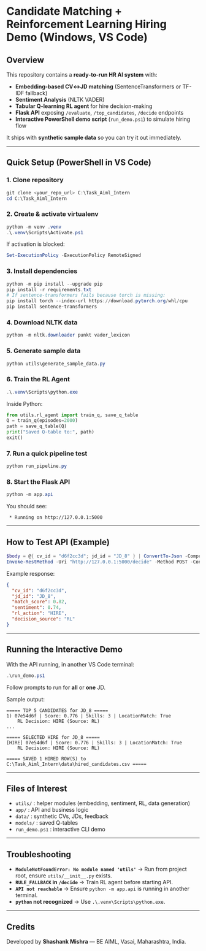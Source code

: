 # Candidate Matching + Reinforcement Learning Hiring Demo (Windows, VS Code)

## Overview
This repository contains a **ready-to-run HR AI system** with:
- **Embedding-based CV↔JD matching** (SentenceTransformers or TF-IDF fallback)
- **Sentiment Analysis** (NLTK VADER)
- **Tabular Q-learning RL agent** for hire decision-making
- **Flask API** exposing `/evaluate`, `/top_candidates`, `/decide` endpoints
- **Interactive PowerShell demo script** (`run_demo.ps1`) to simulate hiring flow

It ships with **synthetic sample data** so you can try it out immediately.

---

## Quick Setup (PowerShell in VS Code)

### 1. Clone repository
```powershell
git clone <your_repo_url> C:\Task_Aiml_Intern
cd C:\Task_Aiml_Intern
```

### 2. Create & activate virtualenv
```powershell
python -m venv .venv
.\.venv\Scripts\Activate.ps1
```
If activation is blocked:
```powershell
Set-ExecutionPolicy -ExecutionPolicy RemoteSigned
```

### 3. Install dependencies
```powershell
python -m pip install --upgrade pip
pip install -r requirements.txt
# If sentence-transformers fails because torch is missing:
pip install torch --index-url https://download.pytorch.org/whl/cpu
pip install sentence-transformers
```

### 4. Download NLTK data
```powershell
python -m nltk.downloader punkt vader_lexicon
```

### 5. Generate sample data
```powershell
python utils\generate_sample_data.py
```

### 6. Train the RL Agent
```powershell
.\.venv\Scripts\python.exe
```
Inside Python:
```python
from utils.rl_agent import train_q, save_q_table
Q = train_q(episodes=2000)
path = save_q_table(Q)
print("Saved Q-table to:", path)
exit()
```

### 7. Run a quick pipeline test
```powershell
python run_pipeline.py
```

### 8. Start the Flask API
```powershell
python -m app.api
```
You should see:
```
 * Running on http://127.0.0.1:5000
```

---

## How to Test API (Example)
```powershell
$body = @{ cv_id = "d6f2cc3d"; jd_id = "JD_8" } | ConvertTo-Json -Compress
Invoke-RestMethod -Uri "http://127.0.0.1:5000/decide" -Method POST -ContentType "application/json" -Body $body | ConvertTo-Json -Depth 6
```

Example response:
```json
{
  "cv_id": "d6f2cc3d",
  "jd_id": "JD_8",
  "match_score": 0.82,
  "sentiment": 0.74,
  "rl_action": "HIRE",
  "decision_source": "RL"
}
```

---

## Running the Interactive Demo
With the API running, in another VS Code terminal:
```powershell
.\run_demo.ps1
```
Follow prompts to run for **all** or **one** JD.

Sample output:
```
===== TOP 5 CANDIDATES for JD_8 =====
1) 07e54d6f | Score: 0.776 | Skills: 3 | LocationMatch: True
    RL Decision: HIRE (Source: RL)
...

===== SELECTED HIRE for JD_8 =====
[HIRE] 07e54d6f | Score: 0.776 | Skills: 3 | LocationMatch: True
    RL Decision: HIRE (Source: RL)

===== SAVED 1 HIRED ROW(S) to C:\Task_Aiml_Intern\data\hired_candidates.csv =====
```

---

## Files of Interest
- `utils/` : helper modules (embedding, sentiment, RL, data generation)
- `app/` : API and business logic
- `data/` : synthetic CVs, JDs, feedback
- `models/` : saved Q-tables
- `run_demo.ps1` : interactive CLI demo

---

## Troubleshooting
- **`ModuleNotFoundError: No module named 'utils'`** → Run from project root, ensure `utils/__init__.py` exists.
- **`RULE_FALLBACK` in `/decide`** → Train RL agent before starting API.
- **`API not reachable`** → Ensure `python -m app.api` is running in another terminal.
- **`python` not recognized** → Use `.\.venv\Scripts\python.exe`.

---

## Credits
Developed by **Shashank Mishra** — BE AIML, Vasai, Maharashtra, India.
